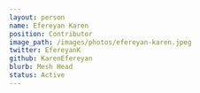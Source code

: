 ```yaml
---
layout: person
name: Efereyan Karen
position: Contributor
image_path: /images/photos/efereyan-karen.jpeg
twitter: EfereyanK
github: KarenEfereyan
blurb: Mesh Head
status: Active
---
```

